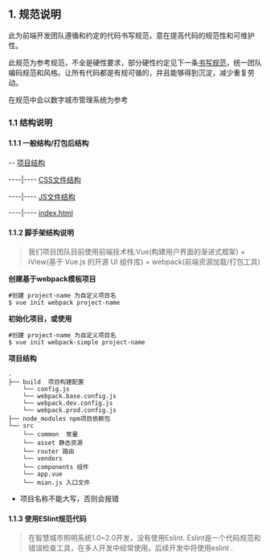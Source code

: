 ## 1. 规范说明  
此为前端开发团队遵循和约定的代码书写规范，意在提高代码的规范性和可维护性。

此规范为参考规范，不全是硬性要求，部分硬性约定见下一条[书写规范](#2)，统一团队编码规范和风格。让所有代码都是有规可循的，并且能够得到沉淀，减少重复劳动。

在规范中会以数字城市管理系统为参考

### 1.1 结构说明
#### 1.1.1 一般结构/打包后结构
-- [项目结构](#项目结构)

----|---- [CSS文件结构](#css-文件结构)

----|---- [JS文件结构](#js-文件结构)

----|---- [index.html](#index.html)
#### 1.1.2 脚手架结构说明
> 我们项目团队目前使用前端技术栈:Vue(构建用户界面的渐进式框架) + iView(基于 Vue.js 的开源 UI 组件库) + webpack(前端资源加载/打包工具)

**创建基于webpack模板项目**


```
#创建 project-name 为自定义项目名
$ vue init webpack project-name
```
**初始化项目，或使用**
```
#创建 project-name 为自定义项目名
$ vue init webpack-simple project-name
```
**项目结构**

```
.
├── build  项目构建配置
    └── config.js
    └── webpack.base.config.js
    └── webpack.dev.config.js
    └── webpack.prod.config.js
├── node_modules npm项目依赖包
└── src
    └── common  常量
    └── asset 静态资源
    └── router 路由
    └── vendors
    └── components 组件
    └── app.vue
    └── mian.js 入口文件
```

* 项目名称不能大写，否则会报错

#### 1.1.3 使用ESlint规范代码

> 在智慧城市照明系统1.0~2.0开发，没有使用Eslint.
Eslint是一个代码规范和错误检查工具，在多人开发中经常使用。后续开发中将使用eslint
.




